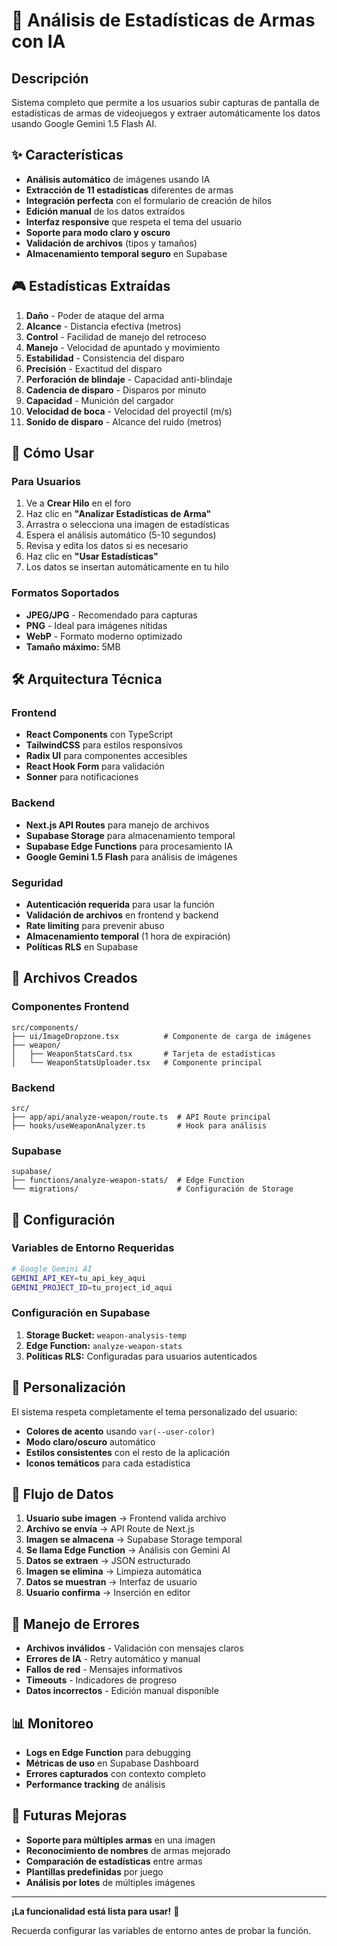 # 🎯 Análisis de Estadísticas de Armas con IA

## Descripción

Sistema completo que permite a los usuarios subir capturas de pantalla de estadísticas de armas de videojuegos y extraer automáticamente los datos usando Google Gemini 1.5 Flash AI.

## ✨ Características

- **Análisis automático** de imágenes usando IA
- **Extracción de 11 estadísticas** diferentes de armas
- **Integración perfecta** con el formulario de creación de hilos
- **Edición manual** de los datos extraídos
- **Interfaz responsive** que respeta el tema del usuario
- **Soporte para modo claro y oscuro**
- **Validación de archivos** (tipos y tamaños)
- **Almacenamiento temporal seguro** en Supabase

## 🎮 Estadísticas Extraídas

1. **Daño** - Poder de ataque del arma
2. **Alcance** - Distancia efectiva (metros)
3. **Control** - Facilidad de manejo del retroceso
4. **Manejo** - Velocidad de apuntado y movimiento
5. **Estabilidad** - Consistencia del disparo
6. **Precisión** - Exactitud del disparo
7. **Perforación de blindaje** - Capacidad anti-blindaje
8. **Cadencia de disparo** - Disparos por minuto
9. **Capacidad** - Munición del cargador
10. **Velocidad de boca** - Velocidad del proyectil (m/s)
11. **Sonido de disparo** - Alcance del ruido (metros)

## 🚀 Cómo Usar

### Para Usuarios

1. Ve a **Crear Hilo** en el foro
2. Haz clic en **"Analizar Estadísticas de Arma"**
3. Arrastra o selecciona una imagen de estadísticas
4. Espera el análisis automático (5-10 segundos)
5. Revisa y edita los datos si es necesario
6. Haz clic en **"Usar Estadísticas"**
7. Los datos se insertan automáticamente en tu hilo

### Formatos Soportados

- **JPEG/JPG** - Recomendado para capturas
- **PNG** - Ideal para imágenes nítidas
- **WebP** - Formato moderno optimizado
- **Tamaño máximo:** 5MB

## 🛠️ Arquitectura Técnica

### Frontend
- **React Components** con TypeScript
- **TailwindCSS** para estilos responsivos
- **Radix UI** para componentes accesibles
- **React Hook Form** para validación
- **Sonner** para notificaciones

### Backend
- **Next.js API Routes** para manejo de archivos
- **Supabase Storage** para almacenamiento temporal
- **Supabase Edge Functions** para procesamiento IA
- **Google Gemini 1.5 Flash** para análisis de imágenes

### Seguridad
- **Autenticación requerida** para usar la función
- **Validación de archivos** en frontend y backend
- **Rate limiting** para prevenir abuso
- **Almacenamiento temporal** (1 hora de expiración)
- **Políticas RLS** en Supabase

## 📁 Archivos Creados

### Componentes Frontend
```
src/components/
├── ui/ImageDropzone.tsx          # Componente de carga de imágenes
├── weapon/
│   ├── WeaponStatsCard.tsx       # Tarjeta de estadísticas
│   └── WeaponStatsUploader.tsx   # Componente principal
```

### Backend
```
src/
├── app/api/analyze-weapon/route.ts  # API Route principal
├── hooks/useWeaponAnalyzer.ts       # Hook para análisis
```

### Supabase
```
supabase/
├── functions/analyze-weapon-stats/  # Edge Function
└── migrations/                      # Configuración de Storage
```

## 🔧 Configuración

### Variables de Entorno Requeridas

```bash
# Google Gemini AI
GEMINI_API_KEY=tu_api_key_aqui
GEMINI_PROJECT_ID=tu_project_id_aqui
```

### Configuración en Supabase

1. **Storage Bucket:** `weapon-analysis-temp`
2. **Edge Function:** `analyze-weapon-stats`
3. **Políticas RLS:** Configuradas para usuarios autenticados

## 🎨 Personalización

El sistema respeta completamente el tema personalizado del usuario:

- **Colores de acento** usando `var(--user-color)`
- **Modo claro/oscuro** automático
- **Estilos consistentes** con el resto de la aplicación
- **Iconos temáticos** para cada estadística

## 🔄 Flujo de Datos

1. **Usuario sube imagen** → Frontend valida archivo
2. **Archivo se envía** → API Route de Next.js
3. **Imagen se almacena** → Supabase Storage temporal
4. **Se llama Edge Function** → Análisis con Gemini AI
5. **Datos se extraen** → JSON estructurado
6. **Imagen se elimina** → Limpieza automática
7. **Datos se muestran** → Interfaz de usuario
8. **Usuario confirma** → Inserción en editor

## 🚨 Manejo de Errores

- **Archivos inválidos** - Validación con mensajes claros
- **Errores de IA** - Retry automático y manual
- **Fallos de red** - Mensajes informativos
- **Timeouts** - Indicadores de progreso
- **Datos incorrectos** - Edición manual disponible

## 📊 Monitoreo

- **Logs en Edge Function** para debugging
- **Métricas de uso** en Supabase Dashboard
- **Errores capturados** con contexto completo
- **Performance tracking** de análisis

## 🔮 Futuras Mejoras

- **Soporte para múltiples armas** en una imagen
- **Reconocimiento de nombres** de armas mejorado
- **Comparación de estadísticas** entre armas
- **Plantillas predefinidas** por juego
- **Análisis por lotes** de múltiples imágenes

---

**¡La funcionalidad está lista para usar!** 🎉

Recuerda configurar las variables de entorno antes de probar la función.
